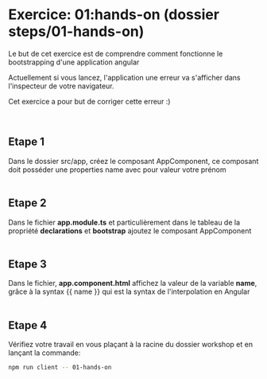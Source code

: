 # Exercice: 01:hands-on (dossier steps/01-hands-on)

Le but de cet exercice est de comprendre comment fonctionne le bootstrapping d'une application angular

Actuellement si vous lancez, l'application une erreur va s'afficher dans l'inspecteur de votre navigateur.

Cet exercice a pour but de corriger cette erreur :) 

<br>

## Etape 1

Dans le dossier src/app, créez le composant AppComponent, ce composant doit posséder une properties name avec pour valeur votre prénom
<br><br>

## Etape 2

Dans le fichier **app.module.ts** et particulièrement dans le tableau de la propriété **declarations** et **bootstrap** ajoutez le composant AppComponent
<br><br>

## Etape 3

Dans le fichier, **app.component.html** affichez la valeur de la variable **name**, grâce à la syntax {{ name }} qui est la syntax de l'interpolation en Angular
<br><br>

## Etape 4

Vérifiez votre travail en vous plaçant à la racine du dossier workshop et en lançant la commande:

```bash
npm run client -- 01-hands-on
```
